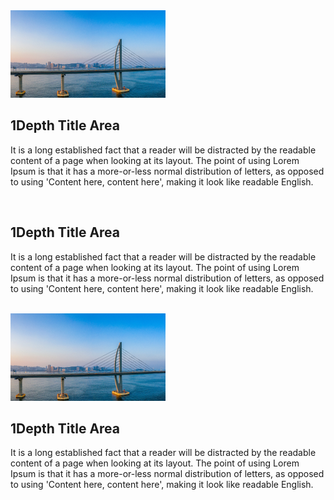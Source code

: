 <img src="https://raw.githubusercontent.com/kh1012/test-plugin/main/plugin/kh1012/1000/x/img/1.png" alt="" />

<br />

## 1Depth Title Area

It is a long established fact that a reader will be distracted by the readable content of a page when looking at its layout. The point of using Lorem Ipsum is that it has a more-or-less normal distribution of letters, as opposed to using 'Content here, content here', making it look like readable English.

<br />

## 1Depth Title Area

It is a long established fact that a reader will be distracted by the readable content of a page when looking at its layout. The point of using Lorem Ipsum is that it has a more-or-less normal distribution of letters, as opposed to using 'Content here, content here', making it look like readable English.

<br />

<img src="https://raw.githubusercontent.com/kh1012/test-plugin/main/plugin/kh1012/1000/x/img/1.png" alt="" />

<br />

## 1Depth Title Area

It is a long established fact that a reader will be distracted by the readable content of a page when looking at its layout. The point of using Lorem Ipsum is that it has a more-or-less normal distribution of letters, as opposed to using 'Content here, content here', making it look like readable English.

<br />